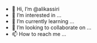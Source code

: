 - 👋 Hi, I’m @alikassiri
- 👀 I’m interested in ...
- 🌱 I’m currently learning ...
- 💞️ I’m looking to collaborate on ...
- 📫 How to reach me ...

<!---
alikassiri/alikassiri is a ✨ special ✨ repository because its `README.md` (this file) appears on your GitHub profile.
You can click the Preview link to take a look at your changes.
--->
